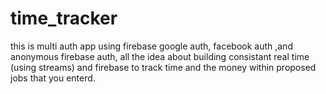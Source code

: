 # time_tracker
this is multi auth app using firebase google auth, facebook auth ,and anonymous firebase auth, all the idea about building consistant real time (using streams) and firebase to track time and the money within proposed jobs that you enterd.
